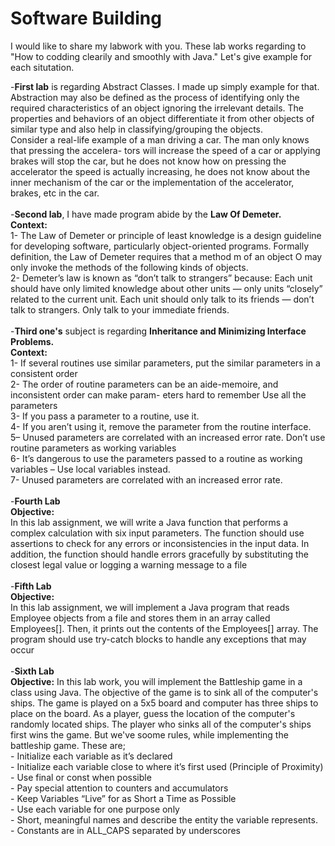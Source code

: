# Software Building

I would like to share my labwork with you. These lab works regarding to "How to codding clearily and smoothly with Java." Let's give example for each situtation.

-**First lab** is regarding Abstract Classes. I made up simply example for that. Abstraction may also be defined as the process of identifying only the required characteristics of an object ignoring the irrelevant details. The properties and behaviors of an object differentiate it from other objects of similar type and also help in classifying/grouping the objects.
</br>Consider a real-life example of a man driving a car. The man only knows that pressing the accelera- tors will increase the speed of a car or applying brakes will stop the car, but he does not know how on pressing the accelerator the speed is actually increasing, he does not know about the inner mechanism of the car or the implementation of the accelerator, brakes, etc in the car.</br>
</br>
-**Second lab**, I have made program abide by the **Law Of Demeter.**
</br>**Context:**
</br>1- The Law of Demeter or principle of least knowledge is a design guideline for developing software, particularly object-oriented programs. Formally definition, the Law of Demeter requires that a method m of an object O may only invoke the methods of the following kinds of objects.
</br>2- Demeter’s law is known as “don’t talk to strangers” because: Each unit should have only limited knowledge about other units — only units “closely” related to the current unit. Each unit should only talk to its friends — don’t talk to strangers. Only talk to your immediate friends.
</br>
</br>
-**Third one's** subject is regarding **Inheritance and Minimizing Interface Problems.**
</br>**Context:**
</br>1- If several routines use similar parameters, put the similar parameters in a consistent order
</br>2- The order of routine parameters can be an aide-memoire, and inconsistent order can make param- eters hard to remember
Use all the parameters
</br>3- If you pass a parameter to a routine, use it.
</br>4- If you aren’t using it, remove the parameter from the routine interface.
</br>5– Unused parameters are correlated with an increased error rate.
Don’t use routine parameters as working variables
</br>6- It’s dangerous to use the parameters passed to a routine as working variables – Use local variables instead.
</br>7- Unused parameters are correlated with an increased error rate.
</br>
</br>
-**Fourth Lab**
</br>**Objective:**
</br>In this lab assignment, we will write a Java function that performs a complex calculation with six input parameters. The function should use assertions to check for any errors or inconsistencies in the input data. In addition, the function should handle errors gracefully by substituting the closest legal value or logging a warning message to a file
</br>
</br>
-**Fifth Lab**
</br>**Objective:**
</br>In this lab assignment, we will implement a Java program that reads Employee objects from a file and stores them in an array called Employees[]. Then, it prints out the contents of the Employees[] array. The program should use try-catch blocks to handle any exceptions that may occur
</br>
</br>
-**Sixth Lab**
</br>**Objective:**
In this lab work, you will implement the Battleship game in a class using Java. The objective of the game is to sink all of the computer's ships. The game is played on a 5x5 board and computer has three ships to place on the board. As a player, guess the location of the computer's randomly located ships. The player who sinks all of the computer's ships first wins the game. But we've soome rules, while implementing the battleship game. These are;
</br>- Initialize each variable as it’s declared
</br>- Initialize each variable close to where it’s first used (Principle of Proximity)
</br>- Use final or const when possible
</br>- Pay special attention to counters and accumulators
</br>- Keep Variables “Live” for as Short a Time as Possible
</br>- Use each variable for one purpose only
</br>- Short, meaningful names and describe the entity the variable represents.
</br>- Constants are in ALL_CAPS separated by underscores
